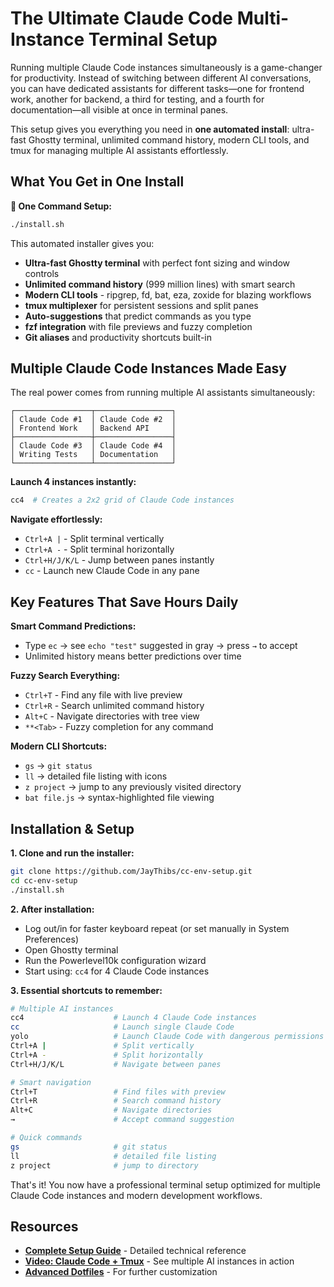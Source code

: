# The Ultimate Claude Code Multi-Instance Terminal Setup

Running multiple Claude Code instances simultaneously is a game-changer for productivity. Instead of switching between different AI conversations, you can have dedicated assistants for different tasks—one for frontend work, another for backend, a third for testing, and a fourth for documentation—all visible at once in terminal panes.

This setup gives you everything you need in **one automated install**: ultra-fast Ghostty terminal, unlimited command history, modern CLI tools, and tmux for managing multiple AI assistants effortlessly.

## What You Get in One Install

**🚀 One Command Setup:**
```bash
./install.sh
```

This automated installer gives you:

- **Ultra-fast Ghostty terminal** with perfect font sizing and window controls
- **Unlimited command history** (999 million lines) with smart search
- **Modern CLI tools** - ripgrep, fd, bat, eza, zoxide for blazing workflows  
- **tmux multiplexer** for persistent sessions and split panes
- **Auto-suggestions** that predict commands as you type
- **fzf integration** with file previews and fuzzy completion
- **Git aliases** and productivity shortcuts built-in

## Multiple Claude Code Instances Made Easy

The real power comes from running multiple AI assistants simultaneously:

```
┌─────────────────┬─────────────────┐
│ Claude Code #1  │ Claude Code #2  │
│ Frontend Work   │ Backend API     │
├─────────────────┼─────────────────┤
│ Claude Code #3  │ Claude Code #4  │
│ Writing Tests   │ Documentation   │
└─────────────────┴─────────────────┘
```

**Launch 4 instances instantly:**
```bash
cc4  # Creates a 2x2 grid of Claude Code instances
```

**Navigate effortlessly:**
- `Ctrl+A |` - Split terminal vertically  
- `Ctrl+A -` - Split terminal horizontally
- `Ctrl+H/J/K/L` - Jump between panes instantly
- `cc` - Launch new Claude Code in any pane

## Key Features That Save Hours Daily

**Smart Command Predictions:**
- Type `ec` → see `echo "test"` suggested in gray → press `→` to accept
- Unlimited history means better predictions over time

**Fuzzy Search Everything:**
- `Ctrl+T` - Find any file with live preview
- `Ctrl+R` - Search unlimited command history  
- `Alt+C` - Navigate directories with tree view
- `**<Tab>` - Fuzzy completion for any command

**Modern CLI Shortcuts:**
- `gs` → `git status`
- `ll` → detailed file listing with icons
- `z project` → jump to any previously visited directory
- `bat file.js` → syntax-highlighted file viewing

## Installation & Setup

**1. Clone and run the installer:**
```bash
git clone https://github.com/JayThibs/cc-env-setup.git
cd cc-env-setup
./install.sh
```

**2. After installation:**
- Log out/in for faster keyboard repeat (or set manually in System Preferences)
- Open Ghostty terminal
- Run the Powerlevel10k configuration wizard
- Start using: `cc4` for 4 Claude Code instances

**3. Essential shortcuts to remember:**
```bash
# Multiple AI instances
cc4                    # Launch 4 Claude Code instances
cc                     # Launch single Claude Code
yolo                   # Launch Claude Code with dangerous permissions skip
Ctrl+A |               # Split vertically  
Ctrl+A -               # Split horizontally
Ctrl+H/J/K/L           # Navigate between panes

# Smart navigation
Ctrl+T                 # Find files with preview
Ctrl+R                 # Search command history
Alt+C                  # Navigate directories
→                      # Accept command suggestion

# Quick commands
gs                     # git status
ll                     # detailed file listing
z project              # jump to directory
```

That's it! You now have a professional terminal setup optimized for multiple Claude Code instances and modern development workflows.

## Resources

- **[Complete Setup Guide](https://github.com/JayThibs/cc-env-setup/blob/main/SETUP_GUIDE.md)** - Detailed technical reference
- **[Video: Claude Code + Tmux](https://www.youtube.com/watch?v=bWKHPelgNgs)** - See multiple AI instances in action
- **[Advanced Dotfiles](https://github.com/jplhughes/dotfiles)** - For further customization
